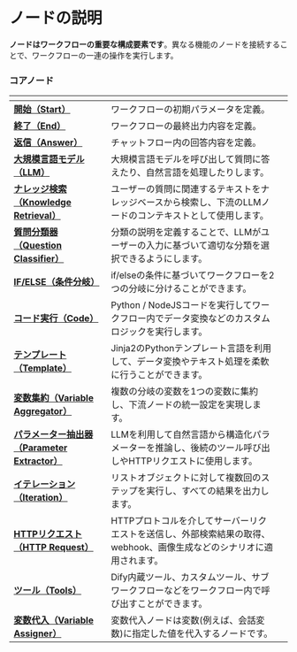 # ノードの説明

**ノードはワークフローの重要な構成要素です**。異なる機能のノードを接続することで、ワークフローの一連の操作を実行します。

### コアノード

<table data-view="cards"><thead><tr><th></th><th></th><th></th></tr></thead><tbody><tr><td><a href="start.md"><strong>開始（Start）</strong></a></td><td>ワークフローの初期パラメータを定義。</td><td></td></tr><tr><td><a href="end.md"><strong>終了（End）</strong></a></td><td>ワークフローの最終出力内容を定義。</td><td></td></tr><tr><td><a href="answer.md"><strong>返信（Answer）</strong></a></td><td>チャットフロー内の回答内容を定義。</td><td></td></tr><tr><td><a href="llm.md"><strong>大規模言語モデル（LLM）</strong></a></td><td>大規模言語モデルを呼び出して質問に答えたり、自然言語を処理したりします。</td><td></td></tr><tr><td><a href="knowledge-retrieval.md"><strong>ナレッジ検索（Knowledge Retrieval）</strong></a></td><td>ユーザーの質問に関連するテキストをナレッジベースから検索し、下流のLLMノードのコンテキストとして使用します。</td><td></td></tr><tr><td><a href="question-classifier.md"><strong>質問分類器（Question Classifier）</strong></a></td><td>分類の説明を定義することで、LLMがユーザーの入力に基づいて適切な分類を選択できるようにします。</td><td></td></tr><tr><td><a href="ifelse.md"><strong>IF/ELSE（条件分岐）</strong></a></td><td>if/elseの条件に基づいてワークフローを2つの分岐に分けることができます。</td><td></td></tr><tr><td><a href="code.md"><strong>コード実行（Code）</strong></a></td><td>Python / NodeJSコードを実行してワークフロー内でデータ変換などのカスタムロジックを実行します。</td><td></td></tr><tr><td><a href="template.md"><strong>テンプレート（Template）</strong></a></td><td>Jinja2のPythonテンプレート言語を利用して、データ変換やテキスト処理を柔軟に行うことができます。</td><td></td></tr><tr><td><a href="variable_assigner.md"><strong>変数集約（Variable Aggregator）</strong></a></td><td>複数の分岐の変数を1つの変数に集約し、下流ノードの統一設定を実現します。</td><td></td></tr><tr><td><a href="parameter_extractor.md"><strong>パラメーター抽出器（Parameter Extractor）</strong></a></td><td>LLMを利用して自然言語から構造化パラメーターを推論し、後続のツール呼び出しやHTTPリクエストに使用します。</td><td></td></tr><tr><td><a href="iteration.md"><strong>イテレーション（Iteration）</strong></a></td><td>リストオブジェクトに対して複数回のステップを実行し、すべての結果を出力します。</td><td></td></tr><tr><td><a href="http_request.md"><strong>HTTPリクエスト（HTTP Request）</strong></a></td><td>HTTPプロトコルを介してサーバーリクエストを送信し、外部検索結果の取得、webhook、画像生成などのシナリオに適用されます。</td><td></td></tr><tr><td><a href="tools.md"><strong>ツール（Tools）</strong></a></td><td>Dify内蔵ツール、カスタムツール、サブワークフローなどをワークフロー内で呼び出すことができます。</td><td></td></tr><tr><td><a href="tools.md"><strong>変数代入（Variable Assigner）</strong></a></td><td>変数代入ノードは変数(例えば、会話変数)に指定した値を代入するノードです。</td><td></td></tr></tbody></table>